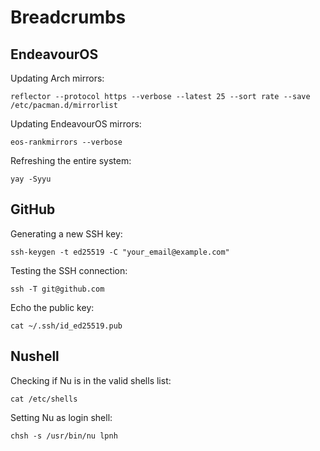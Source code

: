 # Breadcrumbs

## EndeavourOS

Updating Arch mirrors:

```
reflector --protocol https --verbose --latest 25 --sort rate --save /etc/pacman.d/mirrorlist
```

Updating EndeavourOS mirrors:

```
eos-rankmirrors --verbose
```

Refreshing the entire system:

```
yay -Syyu
```

## GitHub

Generating a new SSH key:

```
ssh-keygen -t ed25519 -C "your_email@example.com"
```

Testing the SSH connection:

```
ssh -T git@github.com
```

Echo the public key:

```
cat ~/.ssh/id_ed25519.pub
```

## Nushell

Checking if Nu is in the valid shells list:

```
cat /etc/shells
```

Setting Nu as login shell:

```
chsh -s /usr/bin/nu lpnh
```

